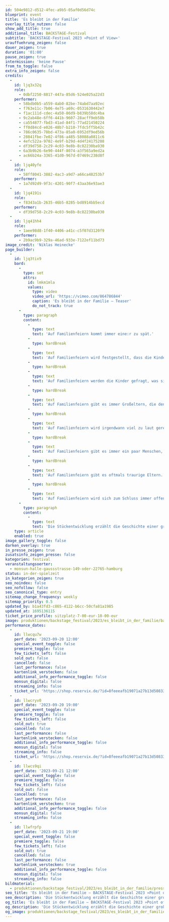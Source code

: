 ```yaml
---
id: 504e9812-d512-4fec-a9b5-05af0d56d74c
blueprint: event
title: 'Es bleibt in der Familie'
overlay_title_nutzen: false
show_add_title: true
additional_title: BACKSTAGE-Festival
subtitle: 'BACKSTAGE-Festival 2023 »Point of View«'
urauffuehrung_zeigen: false
dauer_zeigen: true
duration: '01:00'
pause_zeigen: true
intermission: 'keine Pause'
from_to_toggle: false
extra_info_zeigen: false
credits:
  -
    id: ljq3x32q
    role:
      - 0dbf2250-8817-447a-85d6-524e025a22d3
    performer:
      - 58bdb0b5-a559-4ab0-82be-74abd7aa92ec
      - f763e11c-7b06-4e75-a69c-0531630442e7
      - f1ac111d-cdec-4a50-86d9-b839b58dc4ba
      - 9c2ab48e-6ff6-441b-9607-28acff9eb58b
      - ca554877-fbd3-41ad-84f1-77ad21450224
      - ff0d84cd-e026-48b7-b210-7fdc5ff5b42c
      - 786c0635-78bd-473a-85a0-6952df9ed56b
      - 28841fbe-7e02-4f86-a485-58088a0811c6
      - 4efc522a-9702-4e9f-b29d-4d4f24175208
      - df39d758-2c29-4c03-9e8b-8c82230ba930
      - 6a3b9b26-6e90-444f-8074-a3f565a9ed2a
      - ac66b24a-3365-41d0-967d-07469c238d8f
  -
    id: ljq40yfe
    role:
      - 58ff8041-3882-4ac3-a9d7-a66ca48253b7
    performer:
      - 1a7d92d9-9f3c-4201-90f7-43aa36e93ae3
  -
    id: ljq4191s
    role:
      - f8343a1b-2635-46b5-8285-bd8914bb5ecd
    performer:
      - df39d758-2c29-4c03-9e8b-8c82230ba930
  -
    id: ljq41hh4
    role:
      - 1aee98d8-1f40-4406-a41c-c5f07d3120f9
    performer:
      - 2b9ac9b9-329a-46ad-933e-7122ef11bd73
image_credit: 'Niklas Heinecke'
page_builder:
  -
    id: ljq3tix9
    bard:
      -
        type: set
        attrs:
          id: lmkm1mla
          values:
            type: video
            video_url: 'https://vimeo.com/864786844'
            caption: 'Es bleibt in der Familie – Teaser'
            do_not_track: true
      -
        type: paragraph
        content:
          -
            type: text
            text: 'Auf Familienfeiern kommt immer eine:r zu spät.'
          -
            type: hardBreak
          -
            type: text
            text: 'Auf Familienfeiern wird festgestellt, dass die Kinder gewachsen sind.'
          -
            type: hardBreak
          -
            type: text
            text: 'Auf Familienfeiern werden die Kinder gefragt, was sie machen wollen, wenn sie groß sind.'
          -
            type: hardBreak
          -
            type: text
            text: 'Auf Familienfeiern gibt es immer Großeltern, die den Kindern Geld zustecken.'
          -
            type: hardBreak
          -
            type: text
            text: 'Auf Familienfeiern wird irgendwann viel zu laut geredet.'
          -
            type: hardBreak
          -
            type: text
            text: 'Auf Familienfeiern gibt es immer ein paar Menschen, die sich nicht gehört fühlen.'
          -
            type: hardBreak
          -
            type: text
            text: 'Auf Familienfeiern gibt es oftmals traurige Eltern.'
          -
            type: hardBreak
          -
            type: text
            text: 'Auf Familienfeiern wird sich zum Schluss immer offensiv gestritten.'
      -
        type: paragraph
        content:
          -
            type: text
            text: 'Die Stückentwicklung erzählt die Geschichte einer großen Familie, die sich anlässlich des 90. Geburtstages von Papa Zeus versammelt hat. Es wird gegessen, geplaudert und geflirtet. Doch wie sollte es auch anders sein, im Laufe des Abends droht die Stimmung zu kippen. Viel zu lange bestimmen die Eltern schon über das Leben ihrer 13 – nun schon erwachsenen – Kinder. Die familiären Abläufe wiederholen sich immer und immer wieder und über die wirklich wichtigen Dinge wurde bisher noch nie gesprochen. Ist endlich die Zeit gekommen, um aus all diesen ewigen Kreisläufen auszubrechen?'
    type: article
    enabled: true
image_gallery_toggle: false
darken_overlay: true
in_presse_zeigen: true
zusatsinfo_zeigen_presse: false
kategorien: festival
veranstaltungsoerter:
  - monsun-halle-gaussstrasse-149-oder-22765-hamburg
status: in-der-spielzeit
in_kategorien_zeigen: true
seo_noindex: false
seo_nofollow: false
seo_canonical_type: entry
sitemap_change_frequency: weekly
sitemap_priority: 0.5
updated_by: b1a43fd3-c865-4122-b6cc-50cfa81a1985
updated_at: 1695136115
ticket_price_profile: sitzplatz-7-00-eur-18-00-eur
image: produktionen/backstage_festival/2023/es_bleibt_in_der_familie/backstage_festival_es_bleibt_in_der_familie_01_c_niklas_heinecke.jpg
performance_dates:
  -
    id: llwcqu7w
    perf_date: '2023-09-20 12:00'
    special_event_toggle: false
    premiere_toggle: false
    few_tickets_left: false
    sold_out: false
    cancelled: false
    last_performance: false
    kartenlink_verstecken: false
    additional_info_performance_toggle: false
    monsun_digital: false
    streaming_info: false
    ticket_url: 'https://shop.reservix.de/?id=8feeeafb19071a27b13d5083379d95183e9ab490f2f135faf80b2fecfc1ba00f2aba7ad8945f4a4292549eb86feddc1b&vID=7337&eventGrpID=446187&eventID=2153765'
  -
    id: llwcryv0
    perf_date: '2023-09-20 19:00'
    special_event_toggle: false
    premiere_toggle: false
    few_tickets_left: false
    sold_out: true
    cancelled: false
    last_performance: false
    kartenlink_verstecken: false
    additional_info_performance_toggle: false
    monsun_digital: false
    streaming_info: false
    ticket_url: 'https://shop.reservix.de/?id=8feeeafb19071a27b13d5083379d95183e9ab490f2f135faf80b2fecfc1ba00f2aba7ad8945f4a4292549eb86feddc1b&vID=7337&eventGrpID=446187&eventID=2153767'
  -
    id: llwcs9qi
    perf_date: '2023-09-21 12:00'
    special_event_toggle: false
    premiere_toggle: false
    few_tickets_left: false
    sold_out: false
    cancelled: true
    last_performance: false
    kartenlink_verstecken: true
    additional_info_performance_toggle: false
    monsun_digital: false
    streaming_info: false
  -
    id: llwfrpfp
    perf_date: '2023-09-21 19:00'
    special_event_toggle: false
    premiere_toggle: false
    few_tickets_left: false
    sold_out: true
    cancelled: false
    last_performance: false
    kartenlink_verstecken: true
    additional_info_performance_toggle: false
    monsun_digital: false
    streaming_info: false
bildmaterial:
  - produktionen/backstage_festival/2023/es_bleibt_in_der_familie/presse/backstage_festival_es_bleibt_in_der_familie_01_c_niklas_heinecke.jpg
seo_title: 'Es bleibt in der Familie – BACKSTAGE-Festival 2023 »Point of View«'
seo_description: 'Die Stückentwicklung erzählt die Geschichte einer großen Familie, die sich versammelt hat. Ist endlich die Zeit gekommen, um aus Kreisläufen auszubrechen?'
og_title: 'Es bleibt in der Familie – BACKSTAGE-Festival 2023 »Point of View«'
og_description: 'Die Stückentwicklung erzählt die Geschichte einer großen Familie, die sich versammelt hat. Ist endlich die Zeit gekommen, um aus Kreisläufen auszubrechen?'
og_image: produktionen/backstage_festival/2023/es_bleibt_in_der_familie/social_media_backstage_festival_es_bleibt_in_der_familie_c_niklas_heinecke.jpg
---
```

